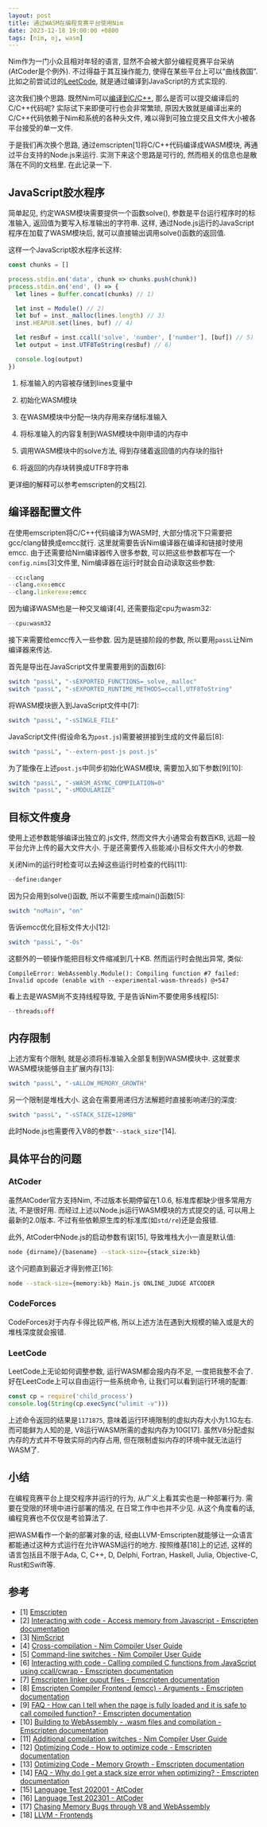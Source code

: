 ```yaml
---
layout: post
title: 通过WASM在编程竞赛平台使用Nim
date: 2023-12-18 19:00:00 +0800
tags: [nim, oj, wasm]
---
```


Nim作为一门小众且相对年轻的语言, 显然不会被大部分编程竞赛平台采纳(AtCoder是个例外). 不过得益于其互操作能力, 使得在某些平台上可以“曲线救国”. 比如之前尝试过的[LeetCode](/2023/02/18/nim-for-leetcode.html), 就是通过编译到JavaScript的方式实现的.

这次我们换个思路. 既然Nim可以[编译到C/C++](/2023/12/17/nim-for-opengl.html), 那么是否可以提交编译后的C/C++代码呢? 实际试下来即便可行也会非常繁琐, 原因大致就是编译出来的C/C++代码依赖于Nim和系统的各种头文件, 难以得到可独立提交且文件大小被各平台接受的单一文件.

于是我们再次换个思路, 通过emscripten[1]将C/C++代码编译成WASM模块, 再通过平台支持的Node.js来运行. 实测下来这个思路是可行的, 然而相关的信息也是散落在不同的文档里. 在此记录一下.

## JavaScript胶水程序

简单起见, 约定WASM模块需要提供一个函数solve(), 参数是平台运行程序时的标准输入, 返回值为要写入标准输出的字符串. 这样, 通过Node.js运行的JavaScript程序在加载了WASM模块后, 就可以直接输出调用solve()函数的返回值.

这样一个JavaScript胶水程序长这样:

```javascript
const chunks = []

process.stdin.on('data', chunk => chunks.push(chunk))
process.stdin.on('end', () => {
  let lines = Buffer.concat(chunks) // 1)

  let inst = Module() // 2)
  let buf = inst._malloc(lines.length) // 3)
  inst.HEAPU8.set(lines, buf) // 4)

  let resBuf = inst.ccall('solve', 'number', ['number'], [buf]) // 5)
  let output = inst.UTF8ToString(resBuf) // 6)

  console.log(output)
})
```

1) 标准输入的内容被存储到lines变量中

2) 初始化WASM模块

3) 在WASM模块中分配一块内存用来存储标准输入

4) 将标准输入的内容复制到WASM模块中刚申请的内存中

5) 调用WASM模块中的solve方法, 得到存储着返回值的内存块的指针

6) 将返回的内存块转换成UTF8字符串

更详细的解释可以参考emscripten的文档[2].

## 编译器配置文件

在使用emscripten将C/C++代码编译为WASM时, 大部分情况下只需要把gcc/clang替换成emcc就行. 这里就需要告诉Nim编译器在编译和链接时使用emcc. 由于还需要给Nim编译器传入很多参数, 可以把这些参数都写在一个`config.nims`[3]文件里, Nim编译器在运行时就会自动读取这些参数:

```nim
--cc:clang
--clang.exe:emcc
--clang.linkerexe:emcc
```

因为编译WASM也是一种交叉编译[4], 还需要指定cpu为wasm32:

```nim
--cpu:wasm32
```

接下来需要给emcc传入一些参数. 因为是链接阶段的参数, 所以要用`passL`让Nim编译器来传达.

首先是导出在JavaScript文件里需要用到的函数[6]:

```nim
switch "passL", "-sEXPORTED_FUNCTIONS=_solve,_malloc"
switch "passL", "-sEXPORTED_RUNTIME_METHODS=ccall,UTF8ToString"
```

将WASM模块嵌入到JavaScript文件中[7]:

```nim
switch "passL", "-sSINGLE_FILE"
```

JavaScript文件(假设命名为`post.js`)需要被拼接到生成的文件最后[8]:

```nim
switch "passL", "--extern-post-js post.js"
```

为了能像在上述`post.js`中同步初始化WASM模块, 需要加入如下参数[9][10]:

```nim
switch "passL", "-sWASM_ASYNC_COMPILATION=0"
switch "passL", "-sMODULARIZE"
```

## 目标文件瘦身

使用上述参数能够编译出独立的.js文件, 然而文件大小通常会有数百KB, 远超一般平台允许上传的最大文件大小. 于是还需要传入些能减小目标文件大小的参数.

关闭Nim的运行时检查可以去掉这些运行时检查的代码[11]:

```nim
--define:danger
```

因为只会用到solve()函数, 所以不需要生成main()函数[5]:

```nim
switch "noMain", "on"
```

告诉emcc优化目标文件大小[12]:

```nim
switch "passL", "-Os"
```

这额外的一顿操作能把目标文件缩减到几十KB. 然而运行时会抛出异常, 类似:

```
CompileError: WebAssembly.Module(): Compiling function #7 failed: Invalid opcode (enable with --experimental-wasm-threads) @+547
```

看上去是WASM尚不支持线程导致, 于是告诉Nim不要使用多线程[5]:

```nim
--threads:off
```

## 内存限制

上述方案有个限制, 就是必须将标准输入全部复制到WASM模块中. 这就要求WASM模块能够自主扩展内存[13]:

```nim
switch "passL", "-sALLOW_MEMORY_GROWTH"
```

另一个限制是堆栈大小. 这会在需要用递归方法解题时直接影响递归的深度:

```nim
switch "passL", "-sSTACK_SIZE=128MB"
```

此时Node.js也需要传入V8的参数`"--stack_size"`[14].

## 具体平台的问题

### AtCoder

虽然AtCoder官方支持Nim, 不过版本长期停留在1.0.6, 标准库都缺少很多常用方法, 不是很好用. 而经过上述以Node.js运行WASM模块的方式提交的话, 可以用上最新的2.0版本. 不过有些依赖原生库的标准库(如`std/re`)还是会报错.

此外, AtCoder中Node.js的启动参数有误[15], 导致堆栈大小一直是默认值:

```bash
node {dirname}/{basename} --stack-size={stack_size:kb}
```

这个问题直到最近才得到修正[16]:

```bash
node --stack-size={memory:kb} Main.js ONLINE_JUDGE ATCODER
```

### CodeForces

CodeForces对于内存卡得比较严格, 所以上述方法在遇到大规模的输入或是大的堆栈深度就会报错.

### LeetCode

LeetCode上无论如何调整参数, 运行WASM都会报内存不足, 一度把我整不会了. 好在LeetCode上可以自由运行一些系统命令, 让我们可以看到运行环境的配置:

```javascript
const cp = require('child_process')
console.log(String(cp.execSync("ulimit -v")))
```

上述命令返回的结果是`1171875`, 意味着运行环境限制的虚拟内存大小为1.1G左右. 而可能鲜为人知的是, V8运行WASM所需的虚拟内存为10G[17]. 虽然V8分配虚拟内存的方式并不导致实际的内存占用, 但在限制虚拟内存的环境中就无法运行WASM了.

## 小结

在编程竞赛平台上提交程序并运行的行为, 从广义上看其实也是一种部署行为. 需要在受限的环境中进行部署的情况, 在日常工作中也并不少见. 从这个角度看的话, 编程竞赛也不仅仅是考验算法了.

把WASM看作一个新的部署对象的话, 经由LLVM-Emscripten就能够让一众语言都能通过这种方式运行在允许WASM运行的地方. 按照维基[18]上的记述, 这样的语言包括且不限于Ada, C, C++, D, Delphi, Fortran, Haskell, Julia, Objective-C, Rust和Swift等.

## 参考

* [1] [Emscripten](https://emscripten.org/index.html)
* [2] [Interacting with code - Access memory from Javascript - Emscripten documentation](https://emscripten.org/docs/porting/connecting_cpp_and_javascript/Interacting-with-code.html#access-memory-from-javascript)
* [3] [NimScript](https://nim-lang.org/docs/nims.html)
* [4] [Cross-compilation - Nim Compiler User Guide](https://nim-lang.org/docs/nimc.html#crossminuscompilation)
* [5] [Command-line switches - Nim Compiler User Guide](https://nim-lang.org/docs/nimc.html#compiler-usage-commandminusline-switches)
* [6] [Interacting with code - Calling compiled C functions from JavaScript using ccall/cwrap - Emscripten documentation](https://emscripten.org/docs/porting/connecting_cpp_and_javascript/Interacting-with-code.html#calling-compiled-c-functions-from-javascript-using-ccall-cwrap)
* [7] [Emscripten linker ouput files - Emscripten documentation](https://emscripten.org/docs/compiling/Building-Projects.html#emscripten-linker-output-files)
* [8] [Emscripten Compiler Frontend (emcc) - Arguments - Emscripten documentation](https://emscripten.org/docs/tools_reference/emcc.html#arguments)
* [9] [FAQ - How can I tell when the page is fully loaded and it is safe to call compiled function? - Emscripten documentation](https://emscripten.org/docs/getting_started/FAQ.html#how-can-i-tell-when-the-page-is-fully-loaded-and-it-is-safe-to-call-compiled-functions)
* [10] [Building to WebAssembly - .wasm files and compilation - Emscripten documentation](https://emscripten.org/docs/compiling/WebAssembly.html#wasm-files-and-compilation)
* [11] [Additional compilation switches - Nim Compiler User Guide](https://nim-lang.org/docs/nimc.html#additional-compilation-switches)
* [12] [Optimizing Code - How to optimize code - Emscripten documentation](https://emscripten.org/docs/optimizing/Optimizing-Code.html#how-to-optimize-code)
* [13] [Optimizing Code - Memory Growth - Emscripten documentation](https://emscripten.org/docs/optimizing/Optimizing-Code.html#memory-growth)
* [14] [FAQ - Why do I get a stack size error when optimizing? - Emscripten documentation](https://emscripten.org/docs/getting_started/FAQ.html#why-do-i-get-a-stack-size-error-when-optimizing-rangeerror-maximum-call-stack-size-exceeded-or-similar)
* [15] [Language Test 202001 - AtCoder](https://atcoder.jp/contests/language-test-202001)
* [16] [Language Test 202301 - AtCoder](https://atcoder.jp/contests/language-test-202301)
* [17] [Chasing Memory Bugs through V8 and WebAssembly](https://blog.stackblitz.com/posts/debugging-v8-webassembly/#but-why%3F)
* [18] [LLVM - Frontends](https://en.wikipedia.org/wiki/LLVM#Frontends)